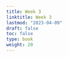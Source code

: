```yaml
---
title: Week 3 
linktitle: Week 3
lastmod: "2023-04-09"
draft: false  
toc: false  
type: book  
weight: 20
---
```


<!--

Day 7 Slides ({{% staticref "stat120/Day7.pdf" "newtab" %}}pdf{{% /staticref %}}/{{% staticref "stat120/Day7.html" "newtab" %}}html{{% /staticref %}})

Day 8 Slides ({{% staticref "stat120/Day8.pdf" "newtab" %}}pdf{{% /staticref %}}/{{% staticref "stat120/Day8.html" "newtab" %}}html{{% /staticref %}})

Day 9 Slides ({{% staticref "stat120/Day9.pdf" "newtab" %}}pdf{{% /staticref %}}/{{% staticref "stat120/Day9.html" "newtab" %}}html{{% /staticref %}})

-->